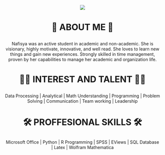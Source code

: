 <p align="center"> 
  <img src=" https://capsule-render.vercel.app/api?text=Hai Semuanya!🕹️&animation=fadeIn&type=waving&color=gradient&height=100"/> 
</p>

# <p align="center"> <b> 👋 ABOUT ME 👋


<p align="center"> </b> Nafisya was an active student in academic and non-academic. She is visionary, highly motivate, innovative, and well read. She loves to learn new things and gain new experiences. Strongly skilled in time management, proven by her capabilities to manage her academic and organization life.


# <p align="center"> <b> 👨‍💻 INTEREST AND TALENT 👨‍💻

<p align="center"> </b> Data Processing | Analytical | Math Understanding | Programming | Problem Solving | Communication | Team working | Leadership


# <p align="center"> <b> 🛠 PROFFESIONAL SKILLS 🛠

<p align="center"> </b> Microsoft Office | Python | R Programming | SPSS | EViews | SQL Database | Latex | Wolfram Mathematica


<!--
**nafisyaaa/nafisyaaa** is a ✨ _special_ ✨ repository because its `README.md` (this file) appears on your GitHub profile.

Here are some ideas to get you started:

- 🔭 I’m currently working on ...
- 🌱 I’m currently learning ...
- 👯 I’m looking to collaborate on ...
- 🤔 I’m looking for help with ...
- 💬 Ask me about ...
- 📫 How to reach me: ...
- 😄 Pronouns: ...
- ⚡ Fun fact: ...
-->
